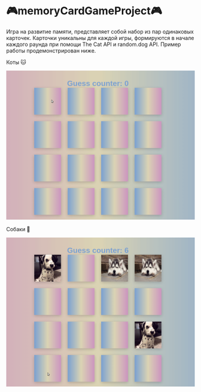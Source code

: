 # 🎮memoryCardGameProject🎮
Игра на развитие памяти, представляет собой набор из пар одинаковых карточек. Карточки уникальны для каждой игры, формируются в начале каждого раунда при помощи The Cat API и random.dog API.
Пример работы продемонстрирован ниже.

Коты 🐱

![](https://github.com/tugutova/memoryCardGameProject/blob/main/memorycardgamecats3.gif)

Собаки 🐶

![](https://github.com/tugutova/memoryCardGameProject/blob/main/memorycardgamedogs3.gif)
